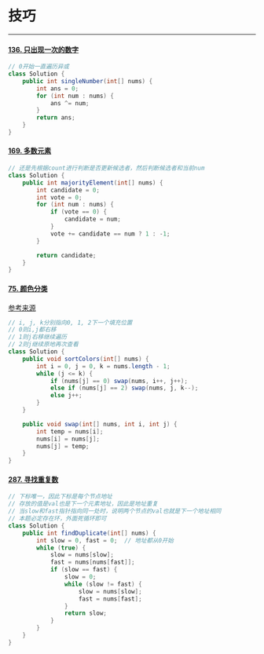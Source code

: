 # 技巧

---

#### [136. 只出现一次的数字](https://leetcode.cn/problems/single-number/)

```java
// 0开始一直遍历异或
class Solution {
    public int singleNumber(int[] nums) {
        int ans = 0;
        for (int num : nums) {
            ans ^= num;
        }
        return ans;
    }
}
```

#### [169. 多数元素](https://leetcode.cn/problems/majority-element/)

```java
// 还是先根据count进行判断是否更新候选者，然后判断候选者和当前num
class Solution {
    public int majorityElement(int[] nums) {
        int candidate = 0;
        int vote = 0;
        for (int num : nums) {
            if (vote == 0) {
                candidate = num;
            }
            vote += candidate == num ? 1 : -1;
        }

        return candidate;
    }
}
```

#### [75. 颜色分类](https://leetcode.cn/problems/sort-colors/) 

[参考来源](https://www.bilibili.com/video/BV1JF411x7jZ/?spm_id_from=333.788&vd_source=b9f16feb6ff7836e90c4ba95657422ea)

```java
// i, j, k分别指向0, 1, 2下一个填充位置
// 0则i,j都右移
// 1则j右移继续遍历
// 2则j继续原地再次查看
class Solution {
    public void sortColors(int[] nums) {
        int i = 0, j = 0, k = nums.length - 1;
        while (j <= k) {
            if (nums[j] == 0) swap(nums, i++, j++);
            else if (nums[j] == 2) swap(nums, j, k--);
            else j++;
        }
    }

    public void swap(int[] nums, int i, int j) {
        int temp = nums[i];
        nums[i] = nums[j];
        nums[j] = temp;
    }
}
```

#### [287. 寻找重复数](https://leetcode.cn/problems/find-the-duplicate-number/)

```java
// 下标唯一，因此下标是每个节点地址
// 存放的值是val也是下一个元素地址，因此是地址重复
// 当slow和fast指针指向同一处时，说明两个节点的val也就是下一个地址相同
// 本题必定存在环，外面死循环即可
class Solution {
    public int findDuplicate(int[] nums) {
        int slow = 0, fast = 0;  // 地址都从0开始
        while (true) {
            slow = nums[slow];
            fast = nums[nums[fast]];
            if (slow == fast) {
                slow = 0;
                while (slow != fast) {
                    slow = nums[slow];
                    fast = nums[fast];
                }
                return slow;
            }
        }
    }
}
```

